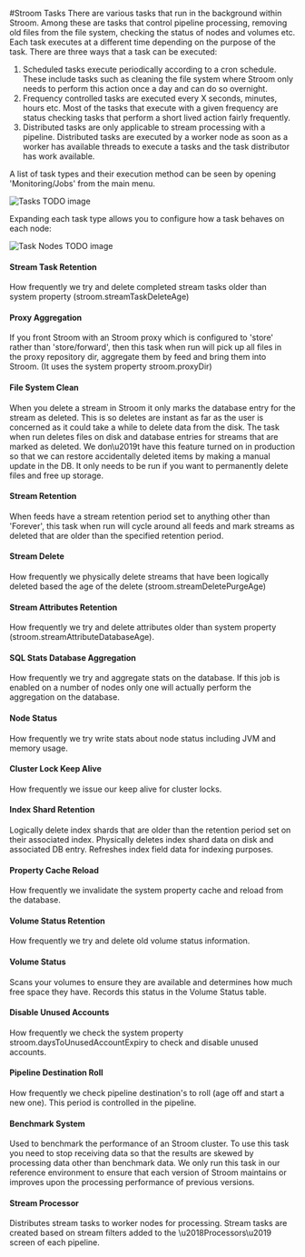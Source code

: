 #Stroom Tasks
There are various tasks that run in the background within Stroom. Among these are tasks that control pipeline processing, removing old files from the file system, checking the status of nodes and volumes etc. Each task executes at a different time depending on the purpose of the task. There are three ways that a task can be executed:

 1. Scheduled tasks execute periodically according to a cron schedule. These include tasks such as cleaning the file system where Stroom only needs to perform this action once a day and can do so overnight.
 2. Frequency controlled tasks are executed every X seconds, minutes, hours etc. Most of the tasks that execute with a given frequency are status checking tasks that perform a short lived action fairly frequently.
 3. Distributed tasks are only applicable to stream processing with a pipeline. Distributed tasks are executed by a worker node as soon as a worker has available threads to execute a tasks and the task distributor has work available.

A list of task types and their execution method can be seen by opening 'Monitoring/Jobs' from the main menu.

![Tasks](tasks.png) TODO image

Expanding each task type allows you to configure how a task behaves on each node:

![Task Nodes](task-nodes.png) TODO image

#### Stream Task Retention

How frequently we try and delete completed stream tasks older than system property 
(stroom.streamTaskDeleteAge)

#### Proxy Aggregation

If you front Stroom with an Stroom proxy which is configured to 'store' rather
than 'store/forward', then this task when run will pick up all files in the proxy 
repository dir, aggregate them by feed and bring them into Stroom.
(It uses the system property stroom.proxyDir)

#### File System Clean

When you delete a stream in Stroom it only marks the database entry for the stream as deleted.
This is so deletes are instant as far as the user is concerned as it could take a while to 
delete data from the disk. The task when run deletes files on disk and database entries for 
streams that are marked as deleted. We don\u2019t have this feature turned on in production 
so that we can restore accidentally deleted items by making a manual update in the DB. It 
only needs to be run if you want to permanently delete files and free up storage.

#### Stream Retention

When feeds have a stream retention period set to anything other than 'Forever', 
this task when run will cycle around all feeds and mark streams as deleted that are older 
than the specified retention period.

#### Stream Delete

How frequently we physically delete streams that have been logically deleted based the age of the delete 
(stroom.streamDeletePurgeAge)

#### Stream Attributes Retention

How frequently we try and delete attributes older than system property 
(stroom.streamAttributeDatabaseAge).

#### SQL Stats Database Aggregation

How frequently we try and aggregate stats on the database.
If this job is enabled on a number of nodes only one will actually perform the aggregation on the database.  

#### Node Status

How frequently we try write stats about node status including JVM and memory usage.

#### Cluster Lock Keep Alive

How frequently we issue our keep alive for cluster locks.

#### Index Shard Retention

Logically delete index shards that are older than the retention period set on their associated index.
Physically deletes index shard data on disk and associated DB entry.
Refreshes index field data for indexing purposes.

#### Property Cache Reload

How frequently we invalidate the system property cache and reload from the database.

#### Volume Status Retention

How frequently we try and delete old volume status information.

#### Volume Status

Scans your volumes to ensure they are available and determines how much free space they have.
Records this status in the Volume Status table.

#### Disable Unused Accounts

How frequently we check the system property stroom.daysToUnusedAccountExpiry to check and disable
unused accounts.

#### Pipeline Destination Roll

How frequently we check pipeline destination's to roll (age off and start a new one).
This period is controlled in the pipeline.   

#### Benchmark System

Used to benchmark the performance of an Stroom cluster. To use this task you need to stop
receiving data so that the results are skewed by processing data other than benchmark data. 
We only run this task in our reference environment to ensure that each version of Stroom
maintains or improves upon the processing performance of previous versions.

#### Stream Processor

Distributes stream tasks to worker nodes for processing. Stream tasks are created based 
on stream filters added to the \u2018Processors\u2019 screen of each pipeline.
